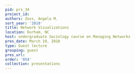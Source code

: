 ```yaml
---
pid: prs_34
project_id: 
authors: Zoss, Angela M.
sort_year: '2018'
title: Network Visualizations
location: Durham, NC
host: undergraduate Sociology course on Managing Networks
pres_date: March 19, 2018
type: Guest lecture
grouping: guest
pres_url: 
order: '054'
collection: presentations
---
```

